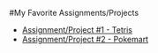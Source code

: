 #My Favorite Assignments/Projects
* [Assignment/Project #1 - Tetris](https://github.com/JordanPag/Home-Projects/blob/master/Tetris/tetris.html)
* [Assignment/Project #2 - Pokemart](https://github.com/JordanPag/NHA-2016-Winter-Spring/blob/master/Assignments/Pokemart.html)